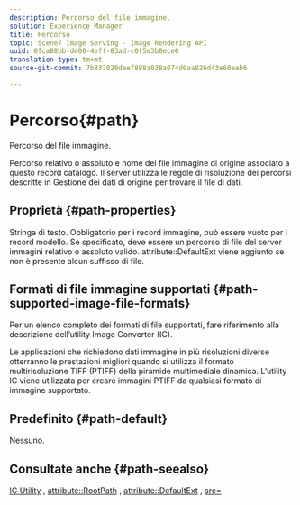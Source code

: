 ```yaml
---
description: Percorso del file immagine.
solution: Experience Manager
title: Percorso
topic: Scene7 Image Serving - Image Rendering API
uuid: 0fca88bb-de00-4eff-83ad-c0f5e3b8ece0
translation-type: tm+mt
source-git-commit: 7b837020deef888a038a074d0aa826d43e60aeb6

---
```



# Percorso{#path}

Percorso del file immagine.

Percorso relativo o assoluto e nome del file immagine di origine associato a questo record catalogo. Il server utilizza le regole di risoluzione dei percorsi descritte in Gestione dei dati di origine per trovare il file di dati.

## Proprietà {#path-properties}

Stringa di testo. Obbligatorio per i record immagine, può essere vuoto per i record modello. Se specificato, deve essere un percorso di file del server immagini relativo o assoluto valido. attribute::DefaultExt viene aggiunto se non è presente alcun suffisso di file.

## Formati di file immagine supportati {#path-supported-image-file-formats}

Per un elenco completo dei formati di file supportati, fare riferimento alla descrizione dell’utility Image Converter (IC).

Le applicazioni che richiedono dati immagine in più risoluzioni diverse otterranno le prestazioni migliori quando si utilizza il formato multirisoluzione TIFF (PTIFF) della piramide multimediale dinamica. L’utility IC viene utilizzata per creare immagini PTIFF da qualsiasi formato di immagine supportato.

## Predefinito {#path-default}

Nessuno.

## Consultate anche {#path-seealso}

[IC Utility](/help/aem-is-ir-api/is-api/is-utils/utilities/r-ic.md) , [attribute::RootPath](/help/aem-is-ir-api/is-api/image-catalog/image-serving-api-ref/c-image-catalog-reference/c-attributes-reference/r-rootpath.md) , [attribute::DefaultExt](/help/aem-is-ir-api/is-api/image-catalog/image-serving-api-ref/c-image-catalog-reference/c-attributes-reference/r-defaultext.md) , [src=](/help/aem-is-ir-api/is-api/http-ref/image-serving-api-ref/c-http-protocol-reference/c-command-reference/r-src.md)

<!-- [attribute::LowerCasePaths]() -->